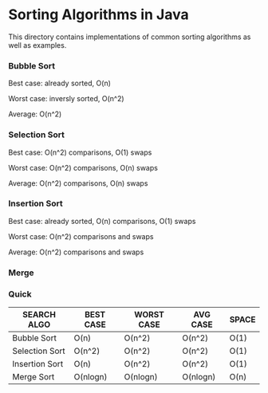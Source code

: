 # Sorting Algorithms in Java

This directory contains implementations of common sorting algorithms as well as examples.

### Bubble Sort

Best case: already sorted, O(n)

Worst case: inversly sorted, O(n^2)

Average: O(n^2)


### Selection Sort

Best case: O(n^2) comparisons, O(1) swaps

Worst case: O(n^2) comparisons, O(n) swaps

Average: O(n^2) comparisons, O(n) swaps


### Insertion Sort

Best case: already sorted,  O(n) comparisons, O(1) swaps

Worst case: O(n^2) comparisons and swaps

Average: O(n^2) comparisons and swaps


### Merge


### Quick



| SEARCH ALGO    | BEST CASE | WORST CASE | AVG CASE | SPACE |
|----------------|-----------|------------|----------|-------|
| Bubble Sort    | O(n)      | O(n^2)     | O(n^2)   | O(1)  |
| Selection Sort | O(n^2)    | O(n^2)     | O(n^2)   | O(1)  |
| Insertion Sort | O(n)      | O(n^2)     | O(n^2)   | O(1)  |
| Merge Sort     | O(nlogn)  | O(nlogn)   | O(nlogn) | O(n)  |
